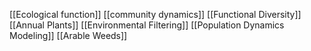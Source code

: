 [[Ecological function]]
[[community dynamics]]
[[Functional Diversity]]
[[Annual Plants]]
[[Environmental Filtering]]
[[Population Dynamics Modeling]]
[[Arable Weeds]]
